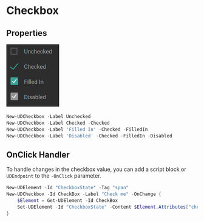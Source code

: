 # Checkbox

## Properties

![](./images/checkbox.png)

```powershell
New-UDCheckbox -Label Unchecked
New-UDCheckbox -Label Checked -Checked
New-UDCheckbox -Label 'Filled In' -Checked -FilledIn
New-UDCheckbox -Label 'Disabled' -Checked -FilledIn -Disabled
```

## OnClick Handler 

To handle changes in the checkbox value, you can add a script block or `UDEndpoint` to the `-OnClick` parameter. 

```powershell
New-UDElement -Id "CheckboxState" -Tag "span" 
New-UDCheckbox -Id CheckBox -Label "Check me" -OnChange {
    $Element = Get-UDElement -Id CheckBox
    Set-UDElement -Id "CheckboxState" -Content $Element.Attributes["checked"]
}            
```